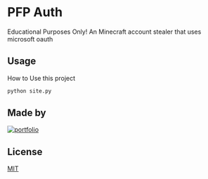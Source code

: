 
# PFP Auth

Educational Purposes Only! An Minecraft account stealer that uses microsoft oauth


## Usage
How to Use this project

```bash
python site.py
```


## Made by
[![portfolio](https://img.shields.io/badge/Coder-pfp-blue)](https://pfpuwu.com)

## License

[MIT](https://choosealicense.com/licenses/mit/)

